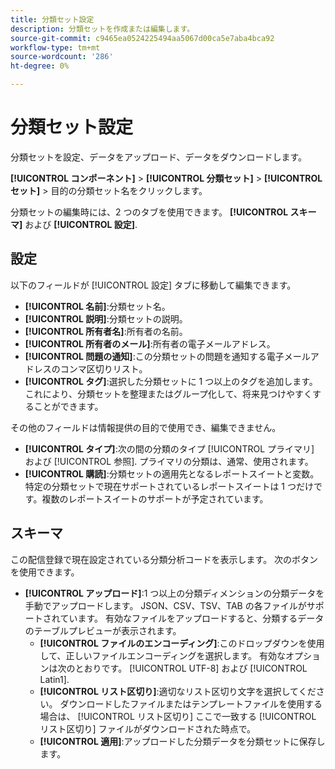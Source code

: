 ```yaml
---
title: 分類セット設定
description: 分類セットを作成または編集します。
source-git-commit: c9465ea0524225494aa5067d00ca5e7aba4bca92
workflow-type: tm+mt
source-wordcount: '286'
ht-degree: 0%

---
```



# 分類セット設定

分類セットを設定、データをアップロード、データをダウンロードします。

**[!UICONTROL コンポーネント]** > **[!UICONTROL 分類セット]** > **[!UICONTROL セット]** > 目的の分類セット名をクリックします。

分類セットの編集時には、2 つのタブを使用できます。 **[!UICONTROL スキーマ]** および **[!UICONTROL 設定]**.

## 設定

以下のフィールドが [!UICONTROL 設定] タブに移動して編集できます。

* **[!UICONTROL 名前]**:分類セット名。
* **[!UICONTROL 説明]**:分類セットの説明。
* **[!UICONTROL 所有者名]**:所有者の名前。
* **[!UICONTROL 所有者のメール]**:所有者の電子メールアドレス。
* **[!UICONTROL 問題の通知]**:この分類セットの問題を通知する電子メールアドレスのコンマ区切りリスト。
* **[!UICONTROL タグ]**:選択した分類セットに 1 つ以上のタグを追加します。これにより、分類セットを整理またはグループ化して、将来見つけやすくすることができます。

その他のフィールドは情報提供の目的で使用でき、編集できません。

* **[!UICONTROL タイプ]**:次の間の分類のタイプ [!UICONTROL プライマリ] および [!UICONTROL 参照]. プライマリの分類は、通常、使用されます。
* **[!UICONTROL 購読]**:分類セットの適用先となるレポートスイートと変数。 特定の分類セットで現在サポートされているレポートスイートは 1 つだけです。複数のレポートスイートのサポートが予定されています。

## スキーマ

この配信登録で現在設定されている分類分析コードを表示します。 次のボタンを使用できます。

* **[!UICONTROL アップロード]**:1 つ以上の分類ディメンションの分類データを手動でアップロードします。 JSON、CSV、TSV、TAB の各ファイルがサポートされています。 有効なファイルをアップロードすると、分類するデータのテーブルプレビューが表示されます。
   * **[!UICONTROL ファイルのエンコーディング]**:このドロップダウンを使用して、正しいファイルエンコーディングを選択します。 有効なオプションは次のとおりです。 [!UICONTROL UTF-8] および [!UICONTROL Latin1].
   * **[!UICONTROL リスト区切り]**:適切なリスト区切り文字を選択してください。 ダウンロードしたファイルまたはテンプレートファイルを使用する場合は、 [!UICONTROL リスト区切り] ここで一致する [!UICONTROL リスト区切り] ファイルがダウンロードされた時点で。
   * **[!UICONTROL 適用]**:アップロードした分類データを分類セットに保存します。
